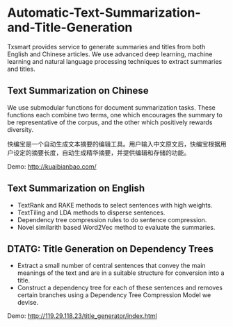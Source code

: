 # Automatic-Text-Summarization-and-Title-Generation
Txsmart provides service to generate summaries and titles from both English and Chinese articles. We use advanced deep learning, machine learning and natural language processing techniques to extract summaries and titles.

## Text Summarization on Chinese

We use submodular functions for document summarization tasks. These functions each combine two terms, one which encourages the summary to be representative of the corpus, and the other which positively rewards diversity.

快编宝是一个自动生成文本摘要的编辑工具。用户输入中文原文后，快编宝根据用户设定的摘要长度，自动生成精华摘要，并提供编辑和存储的功能。

Demo: http://kuaibianbao.com/

## Text Summarization on English

* TextRank and RAKE methods to select sentences with high weights. 
* TextTiling and LDA methods to disperse sentences.
* Dependency tree compression rules to do sentence compression.
* Novel similarith based Word2Vec method to evaluate the summaries.

## DTATG: Title Generation on Dependency Trees

* Extract a small number of central sentences that convey the main meanings of the text and are in a suitable structure for conversion into a title. 
* Construct a dependency tree for each of these sentences and removes certain branches using a Dependency Tree Compression Model we devise.

Demo: http://119.29.118.23/title_generator/index.html






